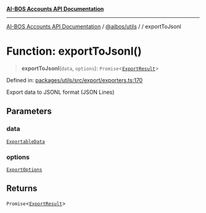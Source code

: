 [**AI-BOS Accounts API Documentation**](../../../README.md)

***

[AI-BOS Accounts API Documentation](../../../README.md) / [@aibos/utils](../README.md) / [](../README.md) / exportToJsonl

# Function: exportToJsonl()

> **exportToJsonl**(`data`, `options`): `Promise`\<[`ExportResult`](../interfaces/ExportResult.md)\>

Defined in: [packages/utils/src/export/exporters.ts:170](https://github.com/pohlai88/accounts/blob/48103fb36d28b2b9bfb33472b6de2f719773cde9/packages/utils/src/export/exporters.ts#L170)

Export data to JSONL format (JSON Lines)

## Parameters

### data

[`ExportableData`](../interfaces/ExportableData.md)

### options

[`ExportOptions`](../interfaces/ExportOptions.md)

## Returns

`Promise`\<[`ExportResult`](../interfaces/ExportResult.md)\>
